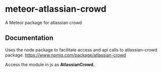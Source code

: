 # meteor-atlassian-crowd
A Meteor package for atlassian crowd

## Documentation

Uses the node package to facilitate access and api calls to atlassian-crowd package.
https://www.npmjs.com/package/atlassian-crowd

Access the module in js as <b>AtlassianCrowd<b>.
